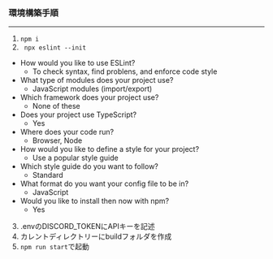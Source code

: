 ### 環境構築手順
---

1. `npm i`
2. ` npx eslint --init`
- How would you like to use ESLint?
  -  To check syntax, find problens, and enforce code style
- What type of modules does your project use?
  - JavaScript modules (import/export)
- Which framework does your project use?
  - None of these
- Does your project use TypeScript?
  - Yes
- Where does your code run?
  - Browser, Node
- How would you like to define a style for your project?
  - Use a popular style guide
- Which style guide do you want to follow?
  - Standard
- What format do you want your config file to be in?
  - JavaScript
- Would you like to install then now with npm?
  - Yes
3. .envのDISCORD_TOKENにAPIキーを記述
4. カレントディレクトリーにbuildフォルダを作成
5. `npm run start`で起動
